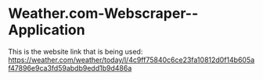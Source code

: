 # Weather.com-Webscraper--Application

This is the website link that is being used: https://weather.com/weather/today/l/4c9ff75840c6ce23fa10812d0f14b605af47896e9ca3fd59abdb9edd1b9d486a
